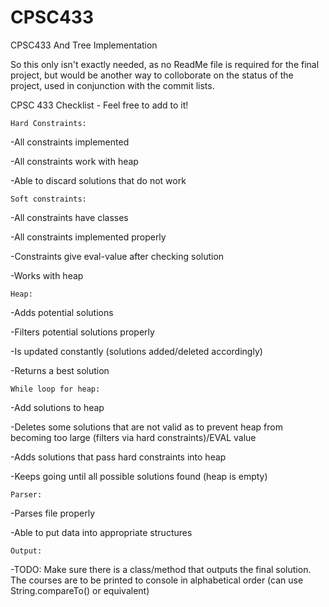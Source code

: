 # CPSC433
CPSC433 And Tree Implementation

So this only isn't exactly needed, as no ReadMe file is required for the final project, but would be another way to colloborate on the status of the project, used in conjunction with the commit lists.

CPSC 433 Checklist - Feel free to add to it!

    Hard Constraints:
-All constraints implemented

-All constraints work with heap

-Able to discard solutions that do not work

    Soft constraints:

-All constraints have classes

-All constraints implemented properly

-Constraints give eval-value after checking solution

-Works with heap

    Heap:

-Adds potential solutions

-Filters potential solutions properly

-Is updated constantly (solutions added/deleted accordingly)

-Returns a best solution

    While loop for heap:

-Add solutions to heap

-Deletes some solutions that are not valid as to prevent heap from becoming too large (filters via hard constraints)/EVAL value

-Adds solutions that pass hard constraints into heap

-Keeps going until all possible solutions found (heap is empty)

    Parser:

-Parses file properly

-Able to put data into appropriate structures

    Output:

-TODO: Make sure there is a class/method that outputs the final solution.  The courses are to be printed to console in alphabetical order (can use String.compareTo() or equivalent)
